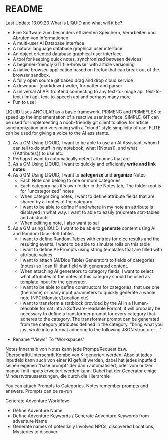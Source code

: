 # README
Last Update 13.09.23
What is LIQUID and what will it be?
- Eine Software zum besonders effizienten Speichern, Verarbeiten und Abrufen von Informationen
- A multi-user AI Database interface
- A natural language database graphical user interface
- An object oriented database graphical user interface
- A tool for keeping quick notes, synchronized between devices
- A beginner-friendly GIT file-browser with article versioning
- A native browser-application based on firefox that can break out of the browser sandbox.
- A fully open source git based drag and drop cloud service
- A downpour (markdown) writer, formatter and parser
- A universal AI API frontend connecting to any text-to-image api, text-to-text (llm) api, text-to-speech api and perhaps many more
- Fun to use!

LIQUID Uses ANGULAR as a basic framework, PRIMENG and PRIMEFLEX to speed up the implementation of a reactive user interface.
SIMPLE-GIT can be used for implementing a noob-friendly git client to allow for article synchronization and versioning with a "cloud" style simplicity of use. FLITE can be used for giving a voice to the AI assistants.





1. As a GM Using LIQUID, I want to be able to use an AI Assistant, whom I can tell to do stuff in my notebook, what \[\[Notes\]\], and what {{Attributes}} to use etc.
2. Perhaps I want to automatically detect all names that are 
3. As a GM Using LIQUID, I want to quickly and efficiently **write and link notes**
4. As a GM Using LIQUID, I want to **categorize** and **organize** Notes
	- Each Note can belong to one or more categories
	- Each category has it's own folder in the Notes tab, The folder root is for "uncategorized" notes 
	- When categorizing notes, I want to define attribute fields that are shared by all notes of the category
	- I want to be able to define if and where in my note an attribute is displayed in what way. I want to able to easily (re)create stat-tables and abstracts.
	- When editing a note, I also want to sal
5. As a GM using LIQUID, I want to be able to **generate** content using AI and Random Dice-Roll Tables
	- I want to define Random Tables with entries for dice results and the resulting events. I want to be able to simulate rolls on this table
	- I want to define AI-Prompts using string templates that are filled with attribute values
	- I want to attach (AI/Dice Table) Generators to fields of categories (notes) so I can fill that field with generated content.
	- When attaching AI generators to category fields, I want to select what attributes of the notes of this category should be used as template input for the generator.
	- I want to be able to define constructors for categories, that use one (the name) or many input parameters to quickly generate a whole note (NPC/Monster/Location etc)
	- I want to transform a statblock provided by the AI in a Human-readable format into a Software-readable Format, it will probably be necessary to define a transformer prompt for every category that adheres to the category. The transformer prompt can be generated from the category attributes defined in the category. "bring what you just wrote into a format adhering to the following JSON structure: ..."

- Rename "Views" To "Workspaces"

Notes
Innerhalb von Notes kann jede Prompt/Request bzw. Überschrift/Unterschrift Kombo von KI generiert werden. Absolut jedes Inputfeld kann auch von einer KI gefüllt werden, dabei hat jedes inputfeld seinen eigenen "base prompt" der dann automatisiert, oder vom nutzer manuell mit inputs erweitert werden kann. Dabei hat der Generator einige Mindestvoraussetzungen, die durch die Hierarchie 

You can attach Prompts to Categories. Notes remember prompts and answers. Prompts can be re-run

Generate Adventure Workflow:
- Define Adventure Name
- Define Adventure Keywords / Generate Adventure Keywords from adventure Name
- Generate names of potentially Involved NPCs, discovered Locations, Mysteries to discover